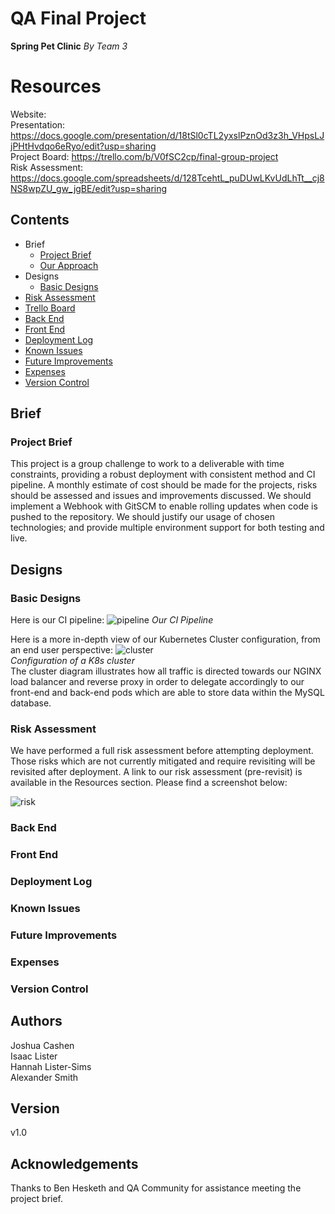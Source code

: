 # QA Final Project
**Spring Pet Clinic** _By Team 3_

# Resources

Website: <space><space>\
Presentation: https://docs.google.com/presentation/d/18tSl0cTL2yxslPznOd3z3h_VHpsLJjPHtHvdqo6eRyo/edit?usp=sharing <space><space>\
Project Board: https://trello.com/b/V0fSC2cp/final-group-project <space><space>\
Risk Assessment: https://docs.google.com/spreadsheets/d/128TcehtL_puDUwLKvUdLhTt__cj8NS8wpZU_gw_jgBE/edit?usp=sharing  
  
## Contents

* Brief
    * [Project Brief](#project-brief)
    * [Our Approach](#our-approach)
* Designs
    * [Basic Designs](#basic-designs)
* [Risk Assessment](#risk-assessment)
* [Trello Board](#trello-board)
* [Back End](#back-end)
* [Front End](#front-end)
* [Deployment Log](#deployment-log)
* [Known Issues](#known-issues)
* [Future Improvements](#future-improvements)
* [Expenses](#expenses)
* [Version Control](#version-control)

## Brief
### Project Brief

This project is a group challenge to work to a deliverable with time constraints, providing a robust deployment with consistent method and CI pipeline.
A monthly estimate of cost should be made for the projects, risks should be assessed and issues and improvements discussed. We should implement a Webhook with GitSCM to enable rolling updates when code is pushed to the repository. We should justify our usage of chosen technologies; and provide multiple environment support for both testing and live.

## Designs
### Basic Designs
Here is our CI pipeline:
![pipeline][pipeline]
_Our CI Pipeline_

Here is a more in-depth view of our Kubernetes Cluster configuration, from an end user perspective:
![cluster][cluster]  \
_Configuration of a K8s cluster_  
The cluster diagram illustrates how all traffic is directed towards our NGINX load balancer and reverse proxy in order to delegate accordingly to our front-end and back-end pods which are able to store data within the MySQL database. 

### Risk Assessment

We have performed a full risk assessment before attempting deployment. Those risks which are not currently mitigated and require revisiting will be revisited after deployment.
A link to our risk assessment (pre-revisit) is available in the Resources section.
Please find a screenshot below:

![risk][risk]

### Back End

### Front End

### Deployment Log

### Known Issues

### Future Improvements

### Expenses

### Version Control


## Authors
Joshua Cashen  \
Isaac Lister  \
Hannah Lister-Sims  \
Alexander Smith  

## Version
v1.0

## Acknowledgements

Thanks to Ben Hesketh and QA Community for assistance meeting the project brief.

[pipeline]: https://imgur.com/cO2YN1k.png
[cluster]: https://i.imgur.com/wUBId9p.png
[risk]: https://imgur.com/ogn761e.png
